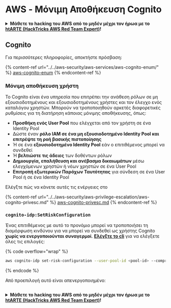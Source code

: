 # AWS - Μόνιμη Αποθήκευση Cognito

<details>

<summary><strong>Μάθετε το hacking του AWS από το μηδέν μέχρι τον ήρωα με το</strong> <a href="https://training.hacktricks.xyz/courses/arte"><strong>htARTE (HackTricks AWS Red Team Expert)</strong></a><strong>!</strong></summary>

Άλλοι τρόποι για να υποστηρίξετε το HackTricks:

* Εάν θέλετε να δείτε την **εταιρεία σας να διαφημίζεται στο HackTricks** ή να **κατεβάσετε το HackTricks σε μορφή PDF** ελέγξτε τα [**ΣΧΕΔΙΑ ΣΥΝΔΡΟΜΗΣ**](https://github.com/sponsors/carlospolop)!
* Αποκτήστε το [**επίσημο PEASS & HackTricks swag**](https://peass.creator-spring.com)
* Ανακαλύψτε [**την Οικογένεια PEASS**](https://opensea.io/collection/the-peass-family), τη συλλογή μας από αποκλειστικά [**NFTs**](https://opensea.io/collection/the-peass-family)
* **Εγγραφείτε στη** 💬 [**ομάδα Discord**](https://discord.gg/hRep4RUj7f) ή στη [**ομάδα telegram**](https://t.me/peass) ή **ακολουθήστε** μας στο **Twitter** 🐦 [**@hacktricks_live**](https://twitter.com/hacktricks_live)**.**
* **Μοιραστείτε τα κόλπα σας για το hacking υποβάλλοντας PRs στα** [**HackTricks**](https://github.com/carlospolop/hacktricks) και [**HackTricks Cloud**](https://github.com/carlospolop/hacktricks-cloud) αποθετήρια του github.

</details>

## Cognito

Για περισσότερες πληροφορίες, αποκτήστε πρόσβαση:

{% content-ref url="../../aws-security/aws-services/aws-cognito-enum/" %}
[aws-cognito-enum](../../aws-security/aws-services/aws-cognito-enum/)
{% endcontent-ref %}

### Μόνιμη αποθήκευση χρήστη

Το Cognito είναι ένα υπηρεσία που επιτρέπει την ανάθεση ρόλων σε μη εξουσιοδοτημένους και εξουσιοδοτημένους χρήστες και τον έλεγχο ενός καταλόγου χρηστών. Μπορούν να τροποποιηθούν αρκετές διαφορετικές ρυθμίσεις για τη διατήρηση κάποιας μόνιμης αποθήκευσης, όπως:

* **Προσθήκη ενός User Pool** που ελέγχεται από τον χρήστη σε ένα Identity Pool
* Δώστε έναν **ρόλο IAM σε ένα μη εξουσιοδοτημένο Identity Pool και επιτρέψτε τη ροή βασικής πιστοποίησης**
* Ή σε ένα **εξουσιοδοτημένο Identity Pool** εάν ο επιτιθέμενος μπορεί να συνδεθεί
* Ή **βελτιώστε τις άδειες** των δοθέντων ρόλων
* **Δημιουργία, επαλήθευση και ανέβασμα δικαιωμάτων** μέσω ελεγχόμενων χρηστών ή νέων χρηστών σε ένα User Pool
* **Επιτροπή εξωτερικών Παρόχων Ταυτότητας** για σύνδεση σε ένα User Pool ή σε ένα Identity Pool

Ελέγξτε πώς να κάνετε αυτές τις ενέργειες στο

{% content-ref url="../../aws-security/aws-privilege-escalation/aws-cognito-privesc.md" %}
[aws-cognito-privesc.md](../../aws-security/aws-privilege-escalation/aws-cognito-privesc.md)
{% endcontent-ref %}

### `cognito-idp:SetRiskConfiguration`

Ένας επιτιθέμενος με αυτό το προνόμιο μπορεί να τροποποιήσει τη διαμόρφωση κινδύνου για να μπορεί να συνδεθεί ως χρήστης Cognito **χωρίς να ενεργοποιούνται συναγερμοί**. [**Ελέγξτε το cli**](https://docs.aws.amazon.com/cli/latest/reference/cognito-idp/set-risk-configuration.html) για να ελέγξετε όλες τις επιλογές:

{% code overflow="wrap" %}
```bash
aws cognito-idp set-risk-configuration --user-pool-id <pool-id> --compromised-credentials-risk-configuration EventFilter=SIGN_UP,Actions={EventAction=NO_ACTION}
```
{% endcode %}

Από προεπιλογή αυτό είναι απενεργοποιημένο:

<figure><img src="https://lh6.googleusercontent.com/EOiM0EVuEgZDfW3rOJHLQjd09-KmvraCMssjZYpY9sVha6NcxwUjStrLbZxAT3D3j9y08kd5oobvW8a2fLUVROyhkHaB1OPhd7X6gJW3AEQtlZM62q41uYJjTY1EJ0iQg6Orr1O7yZ798EpIJ87og4Tbzw=s2048" alt=""><figcaption></figcaption></figure>

<details>

<summary><strong>Μάθετε το hacking του AWS από το μηδέν μέχρι τον ήρωα με το</strong> <a href="https://training.hacktricks.xyz/courses/arte"><strong>htARTE (HackTricks AWS Red Team Expert)</strong></a><strong>!</strong></summary>

Άλλοι τρόποι για να υποστηρίξετε το HackTricks:

* Εάν θέλετε να δείτε την **εταιρεία σας να διαφημίζεται στο HackTricks** ή να **κατεβάσετε το HackTricks σε μορφή PDF** ελέγξτε τα [**ΣΧΕΔΙΑ ΣΥΝΔΡΟΜΗΣ**](https://github.com/sponsors/carlospolop)!
* Αποκτήστε το [**επίσημο PEASS & HackTricks swag**](https://peass.creator-spring.com)
* Ανακαλύψτε [**The PEASS Family**](https://opensea.io/collection/the-peass-family), τη συλλογή μας από αποκλειστικά [**NFTs**](https://opensea.io/collection/the-peass-family)
* **Εγγραφείτε στην** 💬 [**ομάδα Discord**](https://discord.gg/hRep4RUj7f) ή στην [**ομάδα telegram**](https://t.me/peass) ή **ακολουθήστε** μας στο **Twitter** 🐦 [**@hacktricks_live**](https://twitter.com/hacktricks_live)**.**
* **Μοιραστείτε τα κόλπα σας για το hacking υποβάλλοντας PRs στα** [**HackTricks**](https://github.com/carlospolop/hacktricks) και [**HackTricks Cloud**](https://github.com/carlospolop/hacktricks-cloud) αποθετήρια του github.

</details>

